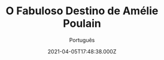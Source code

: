 ---
id: '06c7bad6-36ce-4a5a-97a9-b86a1dc810a2'
type: 'movie' # Filme, Série, Anime
title: "O Fabuloso Destino de Amélie Poulain"
synopsis: ["Após deixar a vida de subúrbio que levava com a família, a inocente Amélie muda-se para o bairro parisiense de Montmartre, onde começa a trabalhar como garçonete. Certo dia encontra uma caixa escondida no banheiro de sua casa e, pensando que pertencesse ao antigo morador, decide procurá-lo ­e é assim que encontra Dominique. Ao ver que ele chora de alegria ao reaver o seu objeto, a moça fica impressionada e adquire uma nova visão do mundo. Então, a partir de pequenos gestos, ela passa a ajudar as pessoas que a rodeiam, vendo nisto um novo sentido para sua existência. Contudo, ainda sente falta de um grande amor.",
]
originalTitle: "Le Fabuleux Destin d'Amélie Poulain"
date: '2021-04-05T17:48:38.000Z'
update: '2021-04-05T17:48:38.000Z'
releaseDate: '2001-04-25T03:00:00.000Z'
imdb:
  rating: '6' # 8.5
  id: '' # tt0470752
duration: '2h 02 Min'
trailer:
  urls: [
    'ZI1UJbb5o8I',
  ]
tags: ['1080p']
genre: ['Comédia', 'Romance'] #
quality: 'BluRay' # BluRay, WEB-DL, HDTV, WEB-DL4K, WEB-DLe
format: 'Mkv' # MKV, MP4, TS
audio: 'Português, Francês' # Dublado, Legendado, Dual Audio, Dub & Leg
subtitle: 'Português' # Português, inglês,
size: '5.50 GB' # 4.8 GB
audioQuality: 10
videoQuality: 10
directors: []
#  - name: 'Lana Wachowski'
#    image: ''
#  - name: 'Lilly Wachowski'
#    image: ''
cast: []
#  - name: 'Keanu Reeves'
#    image: ''
#    characterName: 'Neo'
writers: []
#  - name: ''
#    image: ''
maturityRating:
  age: '' # L , 10, 12, 14, 16, 18
  topics: [''] # Violence, Illegal drugs, Inappropriate Language, Legal Drugs, Sexual Content, Extreme Violence
###########################################
download:
  
  - url: 'magnet:?xt=urn:btih:28fe2f28999f9ab63fc2283999227785eb430b46&dn=LAPUMiA.Org%20-%20O%20Fabuloso%20Destino%20de%20Am%c3%a9lie%20Poulain%202001%20(1080p-FULL)&tr=udp%3a%2f%2ftracker.opentrackr.org%3a1337%2fannounce&tr=udp%3a%2f%2ftracker.openbittorrent.com%3a80%2fannounce&tr=udp%3a%2f%2ftracker.trackerfix.com%3a80%2fannounce&tr=udp%3a%2f%2ftracker.coppersurfer.tk%3a6969%2fannounce&tr=udp%3a%2f%2ftracker.leechers-paradise.org%3a6969%2fannounce&tr=udp%3a%2f%2feddie4.nl%3a6969%2fannounce&tr=udp%3a%2f%2fp4p.arenabg.com%3a1337%2fannounce&tr=udp%3a%2f%2fexplodie.org%3a6969%2fannounce&tr=udp%3a%2f%2fzer0day.ch%3a1337%2fannounce'
    resolution: '1080p' # 720p, 1080p, 4K,
    audio: 'Dual Áudio' # Dublado, Legendado, Dual Audio
    size: '' # 4.8 GB
    quality: '' # BluRay, WEB-DL
    format: '' # MKV
images:
  cover: '/assets/movies/o-fabuloso-destino-de-amelie-poulain.jpg'
  background: '/assets/movies/'
---